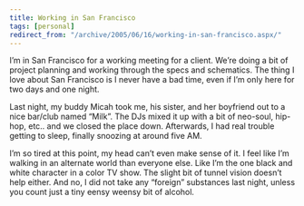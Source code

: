 ```yaml
---
title: Working in San Francisco
tags: [personal]
redirect_from: "/archive/2005/06/16/working-in-san-francisco.aspx/"
---
```


I’m in San Francisco for a working meeting for a client. We’re doing a
bit of project planning and working through the specs and schematics.
The thing I love about San Francisco is I never have a bad time, even if
I’m only here for two days and one night.

Last night, my buddy Micah took me, his sister, and her boyfriend out to
a nice bar/club named “Milk”. The DJs mixed it up with a bit of
neo-soul, hip-hop, etc.. and we closed the place down. Afterwards, I had
real trouble getting to sleep, finally snoozing at around five AM.

I’m so tired at this point, my head can’t even make sense of it. I feel
like I’m walking in an alternate world than everyone else. Like I’m the
one black and white character in a color TV show. The slight bit of
tunnel vision doesn’t help either. And no, I did not take any “foreign”
substances last night, unless you count just a tiny eensy weensy bit of
alcohol.

